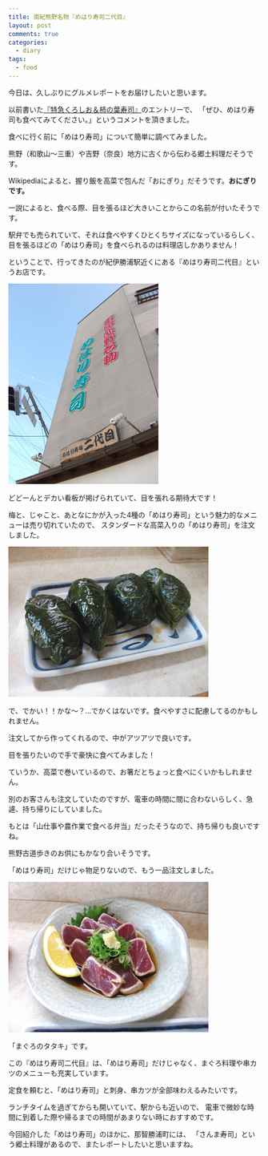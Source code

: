 ```yaml
---
title: 南紀熊野名物『めはり寿司二代目』
layout: post
comments: true
categories:
  - diary
tags:
  - food
---
```

今日は、久しぶりにグルメレポートをお届けしたいと思います。

以前書いた[『特急くろしお＆柿の葉寿司』][a1]のエントリーで、
「ぜひ、めはり寿司も食べてみてください。」というコメントを頂きました。

食べに行く前に「めはり寿司」について簡単に調べてみました。

熊野（和歌山～三重）や吉野（奈良）地方に古くから伝わる郷土料理だそうです。

Wikipediaによると、握り飯を高菜で包んだ「おにぎり」だそうです。**おにぎりです。**

一説によると、食べる際、目を張るほど大きいことからこの名前が付いたそうです。

駅弁でも売られていて、それは食べやすくひとくちサイズになっているらしく、
目を張るほどの「めはり寿司」を食べられるのは料理店しかありません！

ということで、行ってきたのが紀伊勝浦駅近くにある『めはり寿司二代目』というお店です。

![めはり寿司二代目看板][1]

どどーんとデカい看板が掲げられていて、目を張れる期待大です！

梅と、じゃこと、あとなにかが入った4種の「めはり寿司」という魅力的なメニューは売り切れていたので、
スタンダードな高菜入りの「めはり寿司」を注文しました。

![めはり寿司][2]

で、でかい！！かな～？…でかくはないです。食べやすさに配慮してるのかもしれません。

注文してから作ってくれるので、中がアツアツで良いです。

目を張りたいので手で豪快に食べてみました！

ていうか、高菜で巻いているので、お箸だとちょっと食べにくいかもしれません。

別のお客さんも注文していたのですが、電車の時間に間に合わないらしく、急遽、持ち帰りにしていました。

もとは「山仕事や農作業で食べる弁当」だったそうなので、持ち帰りも良いですね。

熊野古道歩きのお供にもかなり合いそうです。

「めはり寿司」だけじゃ物足りないので、もう一品注文しました。

![まぐろのたたき][3]

「まぐろのタタキ」です。

この『めはり寿司二代目』は、「めはり寿司」だけじゃなく、まぐろ料理や串カツのメニューも充実しています。

定食を頼むと、「めはり寿司」と刺身、串カツが全部味わえるみたいです。

ランチタイムを過ぎてからも開いていて、駅からも近いので、
電車で微妙な時間に到着した際や帰るまでの時間があまりない時におすすめです。

今回紹介した「めはり寿司」のほかに、那智勝浦町には、
「さんま寿司」という郷土料理があるので、またレポートしたいと思いますね。


 [1]: /img/uploads/2010/01/meharizushi-nidaime-1.jpg
 [2]: /img/uploads/2010/01/meharizushi-nidaime-2.jpg
 [3]: /img/uploads/2010/01/meharizushi-nidaime-3.jpg

 [a1]: /diary/kuroshio-express.html "特急くろしお＆柿の葉寿司"
